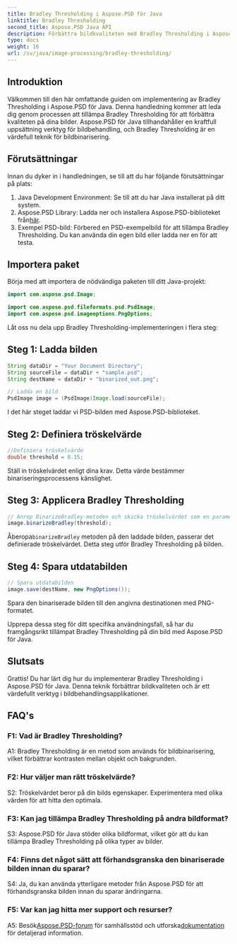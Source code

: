 ```yaml
---
title: Bradley Thresholding i Aspose.PSD för Java
linktitle: Bradley Thresholding
second_title: Aspose.PSD Java API
description: Förbättra bildkvaliteten med Bradley Thresholding i Aspose.PSD för Java. Följ vår steg-för-steg-guide för effektiv bildbinarisering.
type: docs
weight: 16
url: /sv/java/image-processing/bradley-thresholding/
---
```

## Introduktion

Välkommen till den här omfattande guiden om implementering av Bradley Thresholding i Aspose.PSD för Java. Denna handledning kommer att leda dig genom processen att tillämpa Bradley Thresholding för att förbättra kvaliteten på dina bilder. Aspose.PSD för Java tillhandahåller en kraftfull uppsättning verktyg för bildbehandling, och Bradley Thresholding är en värdefull teknik för bildbinarisering.

## Förutsättningar

Innan du dyker in i handledningen, se till att du har följande förutsättningar på plats:

1. Java Development Environment: Se till att du har Java installerat på ditt system.
2.  Aspose.PSD Library: Ladda ner och installera Aspose.PSD-biblioteket från[här](https://releases.aspose.com/psd/java/).
3. Exempel PSD-bild: Förbered en PSD-exempelbild för att tillämpa Bradley Thresholding. Du kan använda din egen bild eller ladda ner en för att testa.

## Importera paket

Börja med att importera de nödvändiga paketen till ditt Java-projekt:

```java
import com.aspose.psd.Image;

import com.aspose.psd.fileformats.psd.PsdImage;
import com.aspose.psd.imageoptions.PngOptions;
```

Låt oss nu dela upp Bradley Thresholding-implementeringen i flera steg:

## Steg 1: Ladda bilden

```java
String dataDir = "Your Document Directory";
String sourceFile = dataDir + "sample.psd";
String destName = dataDir + "binarized_out.png";

// Ladda en bild
PsdImage image = (PsdImage)Image.load(sourceFile);
```

I det här steget laddar vi PSD-bilden med Aspose.PSD-biblioteket.

## Steg 2: Definiera tröskelvärde

```java
//Definiera tröskelvärde
double threshold = 0.15;
```

Ställ in tröskelvärdet enligt dina krav. Detta värde bestämmer binariseringsprocessens känslighet.

## Steg 3: Applicera Bradley Thresholding

```java
// Anrop BinarizeBradley-metoden och skicka tröskelvärdet som en parameter
image.binarizeBradley(threshold);
```

 Åberopa`binarizeBradley` metoden på den laddade bilden, passerar det definierade tröskelvärdet. Detta steg utför Bradley Thresholding på bilden.

## Steg 4: Spara utdatabilden

```java
// Spara utdatabilden
image.save(destName, new PngOptions());
```

Spara den binariserade bilden till den angivna destinationen med PNG-formatet.

Upprepa dessa steg för ditt specifika användningsfall, så har du framgångsrikt tillämpat Bradley Thresholding på din bild med Aspose.PSD för Java.

## Slutsats

Grattis! Du har lärt dig hur du implementerar Bradley Thresholding i Aspose.PSD för Java. Denna teknik förbättrar bildkvaliteten och är ett värdefullt verktyg i bildbehandlingsapplikationer.

## FAQ's

### F1: Vad är Bradley Thresholding?

A1: Bradley Thresholding är en metod som används för bildbinarisering, vilket förbättrar kontrasten mellan objekt och bakgrunden.

### F2: Hur väljer man rätt tröskelvärde?

S2: Tröskelvärdet beror på din bilds egenskaper. Experimentera med olika värden för att hitta den optimala.

### F3: Kan jag tillämpa Bradley Thresholding på andra bildformat?

S3: Aspose.PSD för Java stöder olika bildformat, vilket gör att du kan tillämpa Bradley Thresholding på olika typer av bilder.

### F4: Finns det något sätt att förhandsgranska den binariserade bilden innan du sparar?

S4: Ja, du kan använda ytterligare metoder från Aspose.PSD för att förhandsgranska bilden innan du sparar ändringarna.

### F5: Var kan jag hitta mer support och resurser?

 A5: Besök[Aspose.PSD-forum](https://forum.aspose.com/c/psd/34) för samhällsstöd och utforska[dokumentation](https://reference.aspose.com/psd/java/) för detaljerad information.